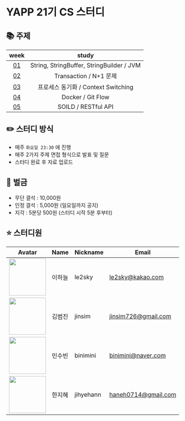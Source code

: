 # YAPP 21기 CS 스터디 

## 📚 주제

week | study
:---: | :---:
[01](https://github.com/YAPP-Github/21st-Study-CS-7/tree/main/week1) | String, StringBuffer, StringBuilder / JVM
[02](https://github.com/YAPP-Github/21st-Study-CS-7/tree/main/week2) | Transaction / N+1 문제 
[03](https://github.com/YAPP-Github/21st-Study-CS-7/tree/main/week3) | 프로세스 동기화 / Context Switching
[04](https://github.com/YAPP-Github/21st-Study-CS-7/tree/main/week4) | Docker / Git Flow
[05](https://github.com/YAPP-Github/21st-Study-CS-7/tree/main/week5) | SOILD / RESTful API

## ✏️ 스터디 방식
- 매주 `화요일 23:30` 에 진행
- 매주 2가지 주제 면접 형식으로 발표 및 질문
- 스터디 완료 후 자료 업로드

## 💸 벌금
- 무단 결석 : 10,000원
- 인정 결석 :  5,000원 (일요일까지 공지) 
- 지각 : 5분당 500원 (스터디 시작 5분 후부터)

## ⭐️ 스터디원

| Avatar                                                                                         | Name       | Nickname | Email                                       |
| ---------------------------------------------------------------------------------------------- | ---------- | -------- | ------------------------------------------- |
| <img src="https://avatars.githubusercontent.com/u/39932141?v=4" width="100px" height="100px"/> |     이하늘 | le2sky   | [le2sky@kakao.com](mailto:le2sky@kakao.com) |
| <img src="https://avatars.githubusercontent.com/u/62461857?v=4" width="100px" height="100px"/> | 김범진 | jinsim   | [jinsim726@gmail.com](mailto:jinsim726@gmail.com) |
| <img src="https://avatars.githubusercontent.com/u/69030160?v=4" width="100px" height="100px"/> | 민수빈 | binimini   | [binimini@naver.com](mailto:binimini@naver.com) |
| <img src="https://avatars.githubusercontent.com/u/75151848?v=4" width="100px" height="100px"/> | 한지혜 | jihyehann   | [haneh0714@gmail.com](mailto:haneh0714@gmail.com) |
